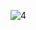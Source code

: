 ![4](https://github.com/cyber-robot1/Mastering-4-critical-SKILLS-using-CPP-17-course/assets/76911827/ff673ac0-427d-400f-9a97-35d361790040)
